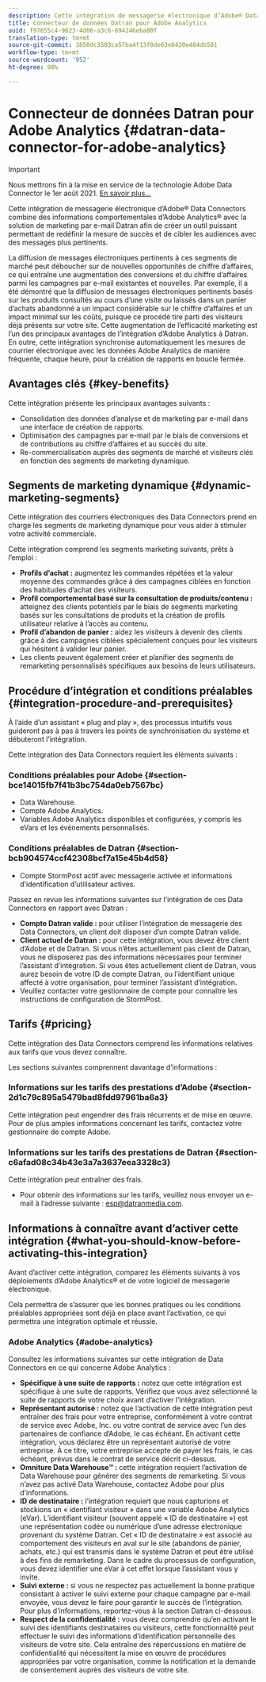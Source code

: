 ```yaml
---
description: Cette intégration de messagerie électronique d’Adobe® Data Connectors combine des informations comportementales d’Adobe Analytics® avec la solution de marketing par e-mail Datran afin de créer un outil puissant permettant de redéfinir la mesure de succès et de cibler les audiences avec des messages plus pertinents.
title: Connecteur de données Datran pour Adobe Analytics
uuid: f97655c4-9623-4d06-a3c6-894246eba80f
translation-type: tm+mt
source-git-commit: 3850dc3503ca57ba4f13f0de63e8420e484db501
workflow-type: tm+mt
source-wordcount: '952'
ht-degree: 98%

---
```



# Connecteur de données Datran pour Adobe Analytics {#datran-data-connector-for-adobe-analytics}

>[!IMPORTANT]
>
>Nous mettrons fin à la mise en service de la technologie Adobe Data Connector le 1er août 2021. [En savoir plus...](/help/import/data-connectors/data-connectors-eol.md)

Cette intégration de messagerie électronique d’Adobe® Data Connectors combine des informations comportementales d’Adobe Analytics® avec la solution de marketing par e-mail Datran afin de créer un outil puissant permettant de redéfinir la mesure de succès et de cibler les audiences avec des messages plus pertinents.

La diffusion de messages électroniques pertinents à ces segments de marché peut déboucher sur de nouvelles opportunités de chiffre d’affaires, ce qui entraîne une augmentation des conversions et du chiffre d’affaires parmi les campagnes par e-mail existantes et nouvelles. Par exemple, il a été démontré que la diffusion de messages électroniques pertinents basés sur les produits consultés au cours d’une visite ou laissés dans un panier d’achats abandonné a un impact considérable sur le chiffre d’affaires et un impact minimal sur les coûts, puisque ce procédé tire parti des visiteurs déjà présents sur votre site. Cette augmentation de l’efficacité marketing est l’un des principaux avantages de l’intégration d’Adobe Analytics à Datran. En outre, cette intégration synchronise automatiquement les mesures de courrier électronique avec les données Adobe Analytics de manière fréquente, chaque heure, pour la création de rapports en boucle fermée.

## Avantages clés {#key-benefits}

Cette intégration présente les principaux avantages suivants :

* Consolidation des données d’analyse et de marketing par e-mail dans une interface de création de rapports.
* Optimisation des campagnes par e-mail par le biais de conversions et de contributions au chiffre d’affaires et au succès du site.
* Re-commercialisation auprès des segments de marché et visiteurs clés en fonction des segments de marketing dynamique.

## Segments de marketing dynamique {#dynamic-marketing-segments}

Cette intégration des courriers électroniques des Data Connectors prend en charge les segments de marketing dynamique pour vous aider à stimuler votre activité commerciale.

Cette intégration comprend les segments marketing suivants, prêts à l’emploi :

* **Profils d’achat :** augmentez les commandes répétées et la valeur moyenne des commandes grâce à des campagnes ciblées en fonction des habitudes d’achat des visiteurs.
* **Profil comportemental basé sur la consultation de produits/contenu :** atteignez des clients potentiels par le biais de segments marketing basés sur les consultations de produits et la création de profils utilisateur relative à l’accès au contenu.
* **Profil d’abandon de panier :** aidez les visiteurs à devenir des clients grâce à des campagnes ciblées spécialement conçues pour les visiteurs qui hésitent à valider leur panier.
* Les clients peuvent également créer et planifier des segments de remarketing personnalisés spécifiques aux besoins de leurs utilisateurs.

## Procédure d’intégration et conditions préalables {#integration-procedure-and-prerequisites}

À l’aide d’un assistant « plug and play », des processus intuitifs vous guideront pas à pas à travers les points de synchronisation du système et débuteront l’intégration.

Cette intégration des Data Connectors requiert les éléments suivants :

### Conditions préalables pour Adobe {#section-bce14015fb7f41b3bc754da0eb7567bc}

* Data Warehouse.
* Compte Adobe Analytics.
* Variables Adobe Analytics disponibles et configurées, y compris les eVars et les événements personnalisés.

### Conditions préalables de Datran {#section-bcb904574ccf42308bcf7a15e45b4d58}

* Compte StormPost actif avec messagerie activée et informations d’identification d’utilisateur actives.

Passez en revue les informations suivantes sur l’intégration de ces Data Connectors en rapport avec Datran :

* **Compte Datran valide :** pour utiliser l’intégration de messagerie des Data Connectors, un client doit disposer d’un compte Datran valide.
* **Client actuel de Datran :** pour cette intégration, vous devez être client d’Adobe et de Datran. Si vous n’êtes actuellement pas client de Datran, vous ne disposerez pas des informations nécessaires pour terminer l’assistant d’intégration. Si vous êtes actuellement client de Datran, vous aurez besoin de votre ID de compte Datran, ou l’identifiant unique affecté à votre organisation, pour terminer l’assistant d’intégration.
* Veuillez contacter votre gestionnaire de compte pour connaître les instructions de configuration de StormPost.

## Tarifs {#pricing}

Cette intégration des Data Connectors comprend les informations relatives aux tarifs que vous devez connaître.

Les sections suivantes comprennent davantage d’informations :

### Informations sur les tarifs des prestations d’Adobe {#section-2d1c79c895a5479bad8fdd97961ba6a3}

Cette intégration peut engendrer des frais récurrents et de mise en œuvre. Pour de plus amples informations concernant les tarifs, contactez votre gestionnaire de compte Adobe.

### Informations sur les tarifs des prestations de Datran {#section-c6afad08c34b43e3a7a3637eea3328c3}

Cette intégration peut entraîner des frais.

* Pour obtenir des informations sur les tarifs, veuillez nous envoyer un e-mail à l’adresse suivante : esp@datranmedia.com.

## Informations à connaître avant d’activer cette intégration {#what-you-should-know-before-activating-this-integration}

Avant d’activer cette intégration, comparez les éléments suivants à vos déploiements d’Adobe Analytics® et de votre logiciel de messagerie électronique.

Cela permettra de s’assurer que les bonnes pratiques ou les conditions préalables appropriées sont déjà en place avant l’activation, ce qui permettra une intégration optimale et réussie.

### Adobe Analytics {#adobe-analytics}

Consultez les informations suivantes sur cette intégration de Data Connectors en ce qui concerne Adobe Analytics :

* **Spécifique à une suite de rapports :** notez que cette intégration est spécifique à une suite de rapports. Vérifiez que vous avez sélectionné la suite de rapports de votre choix avant d’activer l’intégration.
* **Représentant autorisé :** notez que l’activation de cette intégration peut entraîner des frais pour votre entreprise, conformément à votre contrat de service avec Adobe, Inc. ou votre contrat de service avec l’un des partenaires de confiance d’Adobe, le cas échéant. En activant cette intégration, vous déclarez être un représentant autorisé de votre entreprise. À ce titre, votre entreprise accepte de payer les frais, le cas échéant, prévus dans le contrat de service décrit ci-dessus.
* **Omniture Data Warehouse™ :** cette intégration requiert l’activation de Data Warehouse pour générer des segments de remarketing. Si vous n’avez pas activé Data Warehouse, contactez Adobe pour plus d’informations.
* **ID de destinataire :** l’intégration requiert que nous capturions et stockions un « identifiant visiteur » dans une variable Adobe Analytics (eVar). L’identifiant visiteur (souvent appelé « ID de destinataire ») est une représentation codée ou numérique d’une adresse électronique provenant du système Datran. Cet « ID de destinataire » est associé au comportement des visiteurs en aval sur le site (abandons de panier, achats, etc.) qui est transmis dans le système Datran et peut être utilisé à des fins de remarketing. Dans le cadre du processus de configuration, vous devez identifier une eVar à cet effet lorsque l’assistant vous y invite.
* **Suivi externe :** si vous ne respectez pas actuellement la bonne pratique consistant à activer le suivi externe pour chaque campagne par e-mail envoyée, vous devez le faire pour garantir le succès de l’intégration. Pour plus d’informations, reportez-vous à la section Datran ci-dessous.
* **Respect de la confidentialité :** vous devez comprendre qu’en activant le suivi des identifiants destinataires ou visiteurs, cette fonctionnalité peut effectuer le suivi des informations d’identification personnelle des visiteurs de votre site. Cela entraîne des répercussions en matière de confidentialité qui nécessitent la mise en œuvre de procédures appropriées par votre organisation, comme la notification et la demande de consentement auprès des visiteurs de votre site.
